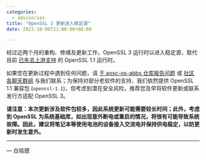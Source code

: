 ```yaml
---
categories:
  - advisories
title: "OpenSSL 3 更新进入稳定源"
date: 2023-10-06T21:00:00+08:00

---
```


经过近两个月的重构、修缮及更新工作，OpenSSL 3 运行时以进入稳定源，取代目前 [已失去上游支持](https://www.openssl.org/blog/blog/2023/09/11/eol-111/) 的 OpenSSL 1.1 运行时。

如果您在更新过程中遇到任何问题，请 [于 aosc-os-abbs 仓库报告问题](https://github.com/AOSC-Dev/aosc-os-abbs/issues/new?assignees=&labels=&projects=&template=bug-report.yml) 或 [社区各聊天群组](https://t.me/aosc_main) 与我们联系；为保持对部分老软件的支持，我们依然提供 OpenSSL 1.1 兼容包 (`openssl-1.1`)，但考虑到潜在安全风险，推荐您及早将软件更新或联系发行方适配 OpenSSL 3。

**请注意：本次更新涉及软件包较多，因此系统更新可能需要较长时间；此外，考虑到 OpenSSL 为系统基础库，如出现意外断电或重启的情况，将很有可能导致系统故障。因此，建议将笔记本等使用电池的设备接入交流电并保持供电稳定，以防更新时发生意外。**

---

— 白铭骢
